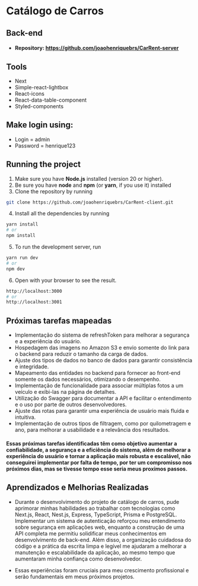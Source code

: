 # Catálogo de Carros

## Back-end
- #### Repository: https://github.com/joaohenriquebrs/CarRent-server

## Tools
- Next
- Simple-react-lightbox
- React-icons
- React-data-table-component
- Styled-components

## Make login using:
- Login = admin
- Password = henrique123

## Running the project

1. Make sure you have **Node.js** installed (version 20 or higher).
2. Be sure you have **node** and **npm** (or **yarn**, if you use it) installed
3. Clone the repository by running
```bash
git clone https://github.com/joaohenriquebrs/CarRent-client.git
```
4. Install all the dependencies by running
```bash
yarn install
# or
npm install
```
5. To run the development server, run
```bash
yarn run dev
# or
npm dev
```
6. Open  with your browser to see the result.
```bash
http://localhost:3000
# or
http://localhost:3001
```

## Próximas tarefas mapeadas

- Implementação do sistema de refreshToken para melhorar a segurança e a experiência do usuário.
- Hospedagem das imagens no Amazon S3 e envio somente do link para o backend para reduzir o tamanho da carga de dados.
- Ajuste dos tipos de dados no banco de dados para garantir consistência e integridade.
- Mapeamento das entidades no backend para fornecer ao front-end somente os dados necessários, otimizando o desempenho.
- Implementação de funcionalidade para associar múltiplas fotos a um veículo e exibi-las na página de detalhes.
- Utilização do Swagger para documentar a API e facilitar o entendimento e o uso por parte de outros desenvolvedores.
- Ajuste das rotas para garantir uma experiência de usuário mais fluida e intuitiva.
- Implementação de outros tipos de filtragem, como por quilometragem e ano, para melhorar a usabilidade e a relevância dos resultados.
#### Essas próximas tarefas identificadas têm como objetivo aumentar a confiabilidade, a segurança e a eficiência do sistema, além de melhorar a experiência do usuário e tornar a aplicação mais robusta e escalável, não conseguirei implementar por falta de tempo, por ter um compromisso nos próximos dias, mas se tivesse tempo esse seria meus proximos passos.


## Aprendizados e Melhorias Realizadas 

- Durante o desenvolvimento do projeto de catálogo de carros, pude aprimorar minhas habilidades ao trabalhar com tecnologias como Next.js, React, Nest.js, Express, TypeScript, Prisma e PostgreSQL. Implementar um sistema de autenticação reforçou meu entendimento sobre segurança em aplicações web, enquanto a construção de uma API completa me permitiu solidificar meus conhecimentos em desenvolvimento de back-end. Além disso, a organização cuidadosa do código e a prática da escrita limpa e legível me ajudaram a melhorar a manutenção e escalabilidade da aplicação, ao mesmo tempo que aumentaram minha confiança como desenvolvedor.

- Essas experiências foram cruciais para meu crescimento profissional e serão fundamentais em meus próximos projetos. 






